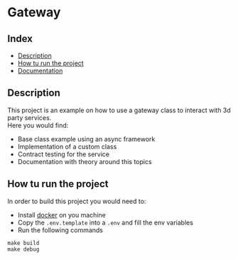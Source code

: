 # Gateway


## Index
- [Description](#description)
- [How tu run the project](#how-tu-run-the-project)
- [Documentation](/docs/gateway.md)

## Description
This project is an example on how to use a gateway class to interact with 3d party services.  
Here you would find:  
- Base class example using an async framework 
- Implementation of a custom class
- Contract testing for the service
- Documentation with theory around this topics

## How tu run the project
In order to build this project you would need to:
- Install [docker](https://docs.docker.com/engine/install/) on you machine
- Copy the `.env.template` into a `.env` and fill the env variables
- Run the following commands
```shell
make build
make debug
```